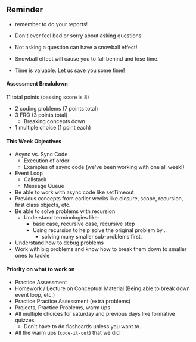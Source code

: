 ## Reminder
- remember to do your reports!

- Don't ever feel bad or sorry about asking questions
  
- Not asking a question can have a snowball effect! 

- Snowball effect will cause you to fall behind and lose time. 
  
- Time is valuable. Let us save you some time!


#### Assessment Breakdown
11 total points (passing score is 8)
- 2 coding problems (7 points total)
- 3 FRQ (3 points total)
  - Breaking concepts down
- 1 multiple choice (1 point each)

#### This Week Objectives
- Async vs. Sync Code
  - Execution of order
  - Examples of async code (we've been working with one all week!)
- Event Loop
  - Callstack
  - Message Queue
- Be able to work with async code like setTimeout
- Previous concepts from earlier weeks like closure, scope, recursion, first class objects, etc.
- Be able to solve problems with recursion
  - Understand terminologies like:
    -  base case, recursive case, recursive step
    -  Using recursion to help solve the original problem by...
       -  solving many smaller sub-problems first.
- Understand how to debug problems
- Work with big problems and know how to break them down to smaller ones to tackle


#### Priority on what to work on
- Practice Assessment
- Homework / Lecture on Conceptual Material (Being able to break down event loop, etc.)
- Practice Practice Assessment (extra problems)
- Projects, Practice Problems, warm ups
- All multiple choices for saturday and previous days like formative quizzes.
  - Don't have to do flashcards unless you want to.
- All the warm ups (`code-it-out`) that we did